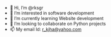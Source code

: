 - 👋 Hi, I’m @rksgr
- 👀 I’m interested in software development
- 🌱 I’m currently learning Website development
- 💞️ I’m looking to collaborate on Python projects
- 📫 My email Id: r_kjha@yahoo.com

<!---
rksgr/rksgr is a ✨ special ✨ repository because its `README.md` (this file) appears on your GitHub profile.
You can click the Preview link to take a look at your changes.
--->

